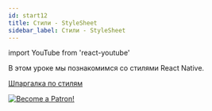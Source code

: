 ```yaml
---
id: start12
title: Стили - StyleSheet
sidebar_label: Стили - StyleSheet
---
```


import YouTube from 'react-youtube'

В этом уроке мы познакомимся со стилями React Native.

<YouTube videoId='vZpjqARPhFA' />

[Шпаргалка по стилям](https://github.com/vhpoet/react-native-styling-cheat-sheet)

[![Become a Patron!](/img/logo/patreon.png)](https://www.patreon.com/bePatron?u=31769291)
